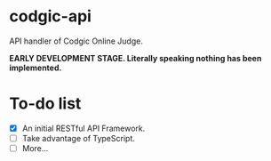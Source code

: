 # codgic-api
API handler of Codgic Online Judge.

**EARLY DEVELOPMENT STAGE. Literally speaking nothing has been implemented.**

# To-do list
- [x] An initial RESTful API Framework.
- [ ] Take advantage of TypeScript.
- [ ] More...
